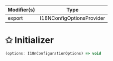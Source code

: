 | Modifier(s)                            | Type                     |
|----------------------------------------|--------------------------|
| export | I18NConfigOptionsProvider |

# &#10025; Initializer

```ts
(options: I18nConfigurationOptions) => void
```